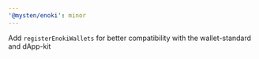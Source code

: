 ```yaml
---
'@mysten/enoki': minor
---
```


Add `registerEnokiWallets` for better compatibility with the wallet-standard and dApp-kit
